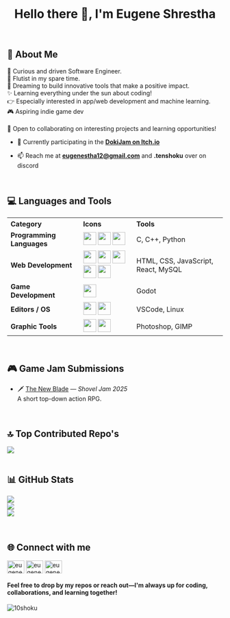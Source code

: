 <h1 align="center">Hello there 👋, I'm Eugene Shrestha</h1>

<br>
<h2>🌱 About Me</h2>
🌟 Curious and driven Software Engineer.<br>
🎵 Flutist in my spare time. <br>
🌌 Dreaming to build innovative tools that make a positive impact. <br>
✨ Learning everything under the sun about coding! <br>
👉 Especially interested in app/web development and machine learning. <br>
🎮 Aspiring indie game dev
<br><br>
🤝 Open to collaborating on interesting projects and learning opportunities!

- 🌱 Currently participating in the [**DokiJam on Itch.io**](https://itch.io/jam/doki-jam)

- 📫 Reach me at [**eugenestha12@gmail.com**](mailto:eugenestha12@gmail.com) and **.tenshoku** over on discord

<br>
<h2>💻 Languages and Tools</h2>

<table>
  <tr>
    <th align="left">Category</th>
    <th align="left">Icons</th>
    <th align="left">Tools</th>
  </tr>

  <tr>
    <td><strong>Programming Languages</strong></td>
    <td>
      <img src="https://cdn.jsdelivr.net/gh/devicons/devicon/icons/c/c-original.svg" height="30"/>
      <img src="https://cdn.jsdelivr.net/gh/devicons/devicon/icons/cplusplus/cplusplus-original.svg" height="30"/>
      <img src="https://cdn.jsdelivr.net/gh/devicons/devicon/icons/python/python-original.svg" height="30"/>
    </td>
    <td>C, C++, Python</td>
  </tr>

  <tr>
    <td><strong>Web Development</strong></td>
    <td>
      <img src="https://cdn.jsdelivr.net/gh/devicons/devicon/icons/html5/html5-original.svg" height="30"/>
      <img src="https://cdn.jsdelivr.net/gh/devicons/devicon/icons/css3/css3-original.svg" height="30"/>
      <img src="https://cdn.jsdelivr.net/gh/devicons/devicon/icons/javascript/javascript-original.svg" height="30"/>
      <img src="https://cdn.jsdelivr.net/gh/devicons/devicon/icons/react/react-original.svg" height="30"/>
      <img src="https://cdn.jsdelivr.net/gh/devicons/devicon/icons/mysql/mysql-original.svg" height="30"/>
    </td>
    <td>HTML, CSS, JavaScript, React, MySQL</td>
  </tr>

  <tr>
    <td><strong>Game Development</strong></td>
    <td>
      <img src="https://godotengine.org/assets/press/icon_color.png" height="30"/>
    </td>
    <td>Godot</td>
  </tr>

  <tr>
    <td><strong>Editors / OS</strong></td>
    <td>
      <img src="https://cdn.jsdelivr.net/gh/devicons/devicon/icons/vscode/vscode-original.svg" height="30"/>
      <img src="https://cdn.jsdelivr.net/gh/devicons/devicon/icons/linux/linux-original.svg" height="30"/>
    </td>
    <td>VSCode, Linux</td>
  </tr>

  <tr>
    <td><strong>Graphic Tools</strong></td>
    <td>
      <img src="https://cdn.jsdelivr.net/gh/devicons/devicon/icons/photoshop/photoshop-plain.svg" height="30"/>
      <img src="https://cdn.jsdelivr.net/gh/devicons/devicon/icons/gimp/gimp-original.svg" height="30"/>
    </td>
    <td>Photoshop, GIMP</td>
  </tr>
</table>

<br>
<h2>🎮 Game Jam Submissions</h2>

- 🗡️ [The New Blade](https://justdelpu.itch.io/the-new-blade) — *Shovel Jam 2025*  
  A short top-down action RPG.

<br/>

## 🔝 Top Contributed Repo's
![](https://github-contributor-stats.vercel.app/api?username=10Shoku&limit=5&theme=dark&combine_all_yearly_contributions=true)
<br><br>

## 📊 GitHub Stats
![](https://github-readme-stats.vercel.app/api?username=10Shoku&theme=gotham&hide_border=false&include_all_commits=false&count_private=false)<br/>
![](https://github-readme-streak-stats.herokuapp.com/?user=10Shoku&theme=gotham&hide_border=false)<br/>
![](https://github-readme-stats.vercel.app/api/top-langs/?username=10Shoku&theme=gotham&hide_border=false&include_all_commits=false&count_private=false&layout=compact)

<br>
<h2>🌐 Connect with me</h2>
<p align="left">
<a href="https://fb.com/eugeneshrestha.es7"><img align="center" src="https://raw.githubusercontent.com/rahuldkjain/github-profile-readme-generator/master/src/images/icons/Social/facebook.svg" alt="eugeneshrestha.es7" height="30" width="40" /></a>
<a href="https://instagram.com/eugene_shrestha"><img align="center" src="https://raw.githubusercontent.com/rahuldkjain/github-profile-readme-generator/master/src/images/icons/Social/instagram.svg" alt="eugene_shrestha" height="30" width="40" /></a>
<a href="https://linkedin.com/in/eugene-shrestha-7215ab33b"><img align="center" src="https://raw.githubusercontent.com/rahuldkjain/github-profile-readme-generator/master/src/images/icons/Social/linked-in-alt.svg" alt="eugene-shrestha-7215ab33b" height="30" width="40" /></a>
</p>

#### Feel free to drop by my repos or reach out—I'm always up for coding, collaborations, and learning together!

<p align="left"> <img src="https://komarev.com/ghpvc/?username=10shoku&label=Profile%20views&color=0e75b6&style=flat" alt="10shoku" /> </p>
